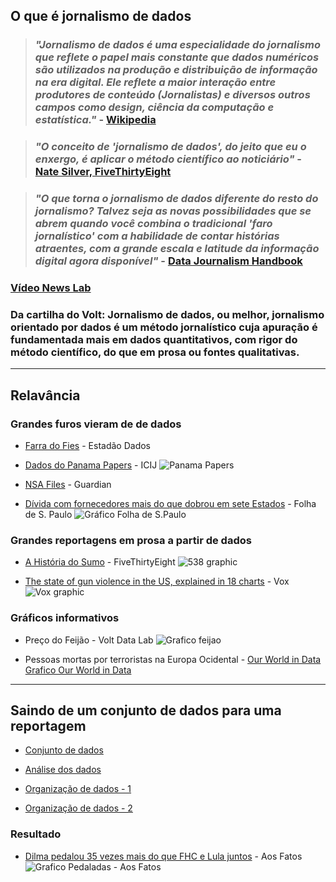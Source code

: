 ## O que é jornalismo de dados

> ### *"Jornalismo de dados é uma especialidade do jornalismo que reflete o papel mais constante que dados numéricos são utilizados na produção e distribuição de informação na era digital. Ele reflete a maior interação entre produtores de conteúdo (Jornalistas) e diversos outros campos como design, ciência da computação e estatística."* - [Wikipedia](https://en.wikipedia.org/wiki/Data_journalism)

> ### *"O conceito de 'jornalismo de dados', do jeito que eu o enxergo, é aplicar o método científico ao noticiário"* - [Nate Silver, FiveThirtyEight](http://fivethirtyeight.com/features/how-i-acted-like-a-pundit-and-screwed-up-on-donald-trump/)

> ### *"O que torna o jornalismo de dados diferente do resto do jornalismo? Talvez seja as novas possibilidades que se abrem quando você combina o tradicional 'faro jornalístico' com a habilidade de contar histórias atraentes, com a grande escala e latitude da informação digital agora disponível"* - [Data Journalism Handbook](http://datajournalismhandbook.org/1.0/en/introduction_0.html)

### [Vídeo News Lab](https://www.youtube.com/watch?v=TA_tNh0LMEs)

### **Da cartilha do Volt:** Jornalismo de dados, ou melhor, jornalismo orientado por dados é um método jornalístico cuja apuração é fundamentada mais em dados quantitativos, com rigor do método científico, do que em prosa ou fontes qualitativas.

---

## Relavância

### Grandes furos vieram de de dados

* [Farra do Fies](http://blog.estadaodados.com/fies/) - Estadão Dados

* [Dados do Panama Papers](https://panamapapers.icij.org/) - ICIJ
![Panama Papers](https://pbs.twimg.com/media/CfIvnASXEAA-aYU.jpg)

* [NSA Files](http://www.theguardian.com/world/interactive/2013/nov/01/snowden-nsa-files-surveillance-revelations-decoded#section/1) - Guardian

* [Dívida com fornecedores mais do que dobrou em sete Estados](http://www1.folha.uol.com.br/mercado/2016/07/1790395-divida-mais-do-que-dobrou-em-7-estados.shtml) - Folha de S. Paulo
![Gráfico Folha de S.Paulo](http://f.i.uol.com.br/folha/mercado/images/16192263.jpeg)

### Grandes reportagens em prosa a partir de dados

* [A História do Sumo](http://fivethirtyeight.com/features/the-sumo-matchup-centuries-in-the-making/) - FiveThirtyEight
![538 graphic](http://i1.wp.com/espnfivethirtyeight.files.wordpress.com/2016/05/sumo-interactive-crop-big.png?quality=90&strip=all&w=1024&ssl=1)

* [The state of gun violence in the US, explained in 18 charts](https://www.youtube.com/watch?v=bX4qUsgHa4Y) - Vox
![Vox graphic](http://14544-presscdn-0-64.pagely.netdna-cdn.com/wp-content/uploads/2016/02/Vox-charts.jpg)

### Gráficos informativos 

* Preço do Feijão - Volt Data Lab
![Grafico feijao](https://pbs.twimg.com/media/CnFqSbtXYAAw-jH.jpg)

* Pessoas mortas por terroristas na Europa Ocidental - [Our World in Data](https://ourworldindata.org/)
[Grafico Our World in Data](https://pbs.twimg.com/media/CoOOikZWAAABrVV.png:large)

---

## Saindo de um conjunto de dados para uma reportagem

* [Conjunto de dados](https://github.com/voltdatalab/especiais/blob/gh-pages/docs/Pe%C3%A7a%20252%20-%20Anexo%20Of%C3%ADcio%200014-2015-DEFAB.pdf)

* [Análise dos dados](https://docs.google.com/spreadsheets/d/1Pcn9TQ2Kjfq8Lysp3EhHA5JTT9Ix794ZeADfidAliMg/edit?usp=sharing)

* [Organização de dados - 1](https://raw.githubusercontent.com/voltdatalab/graficos/gh-pages/dados/Pedaladas%20fiscais%20na%20Caixa_fonte%20TCU%20com%20dados%20da%20Caixa.csv)
* [Organização de dados - 2](https://raw.githubusercontent.com/voltdatalab/dados/master/economia/pedaladas.json)

### Resultado 

* [Dilma pedalou 35 vezes mais do que FHC e Lula juntos](https://medium.aosfatos.org/dilma-pedalou-35-vezes-mais-que-lula-e-fhc-juntos-aee888dd1880#.wcn0wz9dq) - Aos Fatos
![Grafico Pedaladas - Aos Fatos](https://d262ilb51hltx0.cloudfront.net/max/1200/1*q9NmtLmuq9Cpec9LdgW_5w.png)
